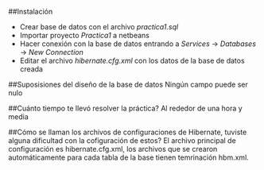 ##Instalación
- Crear base de datos con el archivo *practica1.sql*
- Importar proyecto *Practica1* a netbeans
- Hacer conexión con la base de datos entrando a *Services* -> *Databases* -> *New Connection*
- Editar el archivo *hibernate.cfg.xml* con los datos de la base de datos creada

##Suposisiones del diseño de la base de datos
Ningún campo puede ser nulo

##Cuánto tiempo te llevó resolver la práctica?
Al rededor de una hora y media

##Cómo se llaman los archivos de configuraciones de Hibernate, tuviste alguna dificultad con la cofiguración de estos?
El archivo principal de configuración es hibernate.cfg.xml, los archivos que se crearon automáticamente para cada tabla de la base tienen temrinación hbm.xml. 
